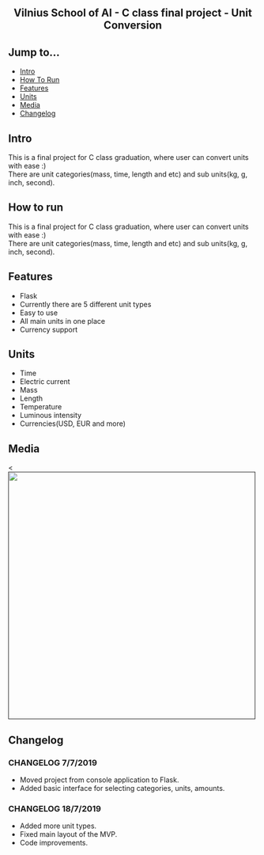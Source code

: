 <div align="center">
  <h2>Vilnius School of AI - C class final project - Unit Conversion</h2>
</div>

## Jump to...

  - [Intro](#intro)
  - [How To Run](#HowToRun)
  - [Features](#features)
  - [Units](#units)
  - [Media](#media)
  - [Changelog](#changelog)

## <a name="Intro"></a>Intro

<p>This is a final project for C class graduation, where user can convert units with ease :)<br>
There are unit categories(mass, time, length and etc) and sub units(kg, g, inch, second).
</p>

## <a name="HowToRun"></a>How to run

<p>This is a final project for C class graduation, where user can convert units with ease :)<br>
There are unit categories(mass, time, length and etc) and sub units(kg, g, inch, second).
</p>

## <a name="Features"></a>Features

<ul>
  <li>Flask</li>
  <li>Currently there are 5 different unit types</li>
  <li>Easy to use</li>
  <li>All main units in one place</li>
  <li>Currency support</li>
</ul>

## <a name="Units"></a>Units
<ul>
  <li>Time</li>
  <li>Electric current</li>
  <li>Mass</li>
  <li>Length</li>
  <li>Temperature</li>
  <li>Luminous intensity</li>
  <li>Currencies(USD, EUR and more)</li>
</ul>

## <a name="Media"></a>Media

<<a target="_blank" href="">
  <img src="" height="500" style="max-width:100%;"></img>
</a>
<blockquote></blockquote>


## <a name="Changelog"></a>Changelog

<h3>CHANGELOG 7/7/2019</h3>
<ul>
  <li>Moved project from console application to Flask.</li>
  <li>Added basic interface for selecting categories, units, amounts.</li>  
</ul>

<h3>CHANGELOG 18/7/2019</h3>
<ul>
  <li>Added more unit types.</li>
  <li>Fixed main layout of the MVP.</li>
  <li>Code improvements.</li>
</ul>
